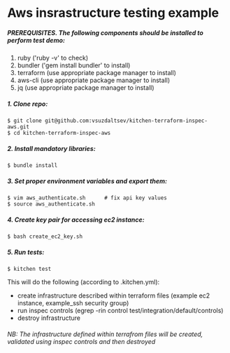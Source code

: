 # Aws insrastructure testing example

##### PREREQUISITES. The following components should be installed to perform test demo:
1. ruby ('ruby -v' to check)
2. bundler ('gem install bundler' to install)
3. terraform (use appropriate package manager to install)
4. aws-cli (use appropriate package manager to install)
5. jq (use appropriate package manager to install)

##### 1. Clone repo:
```
$ git clone git@github.com:vsuzdaltsev/kitchen-terraform-inspec-aws.git
$ cd kitchen-terraform-inspec-aws
```
##### 2. Install mandatory libraries:
```
$ bundle install
```
##### 3. Set proper environment variables and export them:
```
$ vim aws_authenticate.sh      # fix api key values
$ source aws_authenticate.sh
```
##### 4. Create key pair for accessing ec2 instance:
```
$ bash create_ec2_key.sh
```
##### 5. Run tests:
```
$ kitchen test
```
This will do the following (according to .kitchen.yml):
- create infrastructure described within terraform files (example ec2 instance, example_ssh security group)
- run inspec controls (egrep -rin control test/integration/default/controls)
- destroy infrastructure
###### NB: The infrastructure defined within terrafrom files will be created, validated using inspec controls and then destroyed
